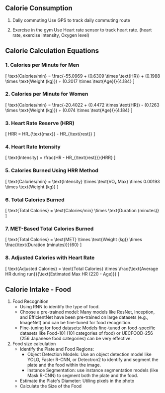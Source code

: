 ## Calorie Consumption
1. Daliy commuting
   Use GPS to track daily commuting route

2. Exercise in the gym
   Use Heart rate sensor to track heart rate. (heart rate, exercise intensity, Oxygen level)

## Calorie Calculation Equations

### 1. Calories per Minute for Men
\[
\text{Calories/min} = \frac{-55.0969 + (0.6309 \times \text{HR}) + (0.1988 \times \text{Weight (kg)}) + (0.2017 \times \text{Age})}{4.184}
\]

### 2. Calories per Minute for Women
\[
\text{Calories/min} = \frac{-20.4022 + (0.4472 \times \text{HR}) - (0.1263 \times \text{Weight (kg)}) + (0.074 \times \text{Age})}{4.184}
\]

### 3. Heart Rate Reserve (HRR)
\[
HRR = HR_{\text{max}} - HR_{\text{rest}}
\]

### 4. Heart Rate Intensity
\[
\text{Intensity} = \frac{HR - HR_{\text{rest}}}{HRR}
\]

### 5. Calories Burned Using HRR Method
\[
\text{Calories/min} = \text{Intensity} \times \text{VO₂ Max} \times 0.00193 \times \text{Weight (kg)}
\]

### 6. Total Calories Burned
\[
\text{Total Calories} = \text{Calories/min} \times \text{Duration (minutes)}
\]

### 7. MET-Based Total Calories Burned
\[
\text{Total Calories} = \text{MET} \times \text{Weight (kg)} \times \frac{\text{Duration (minutes)}}{60}
\]

### 8. Adjusted Calories with Heart Rate
\[
\text{Adjusted Calories} = \text{Total Calories} \times \frac{\text{Average HR during run}}{\text{Estimated Max HR (220 - Age)}}
\]

## Calorie Intake - Food
1. Food Recognition
   - Using RNN to identify the type of food.
   - Choose a pre-trained model: Many models like ResNet, Inception, and EfficientNet have been pre-trained on large datasets (e.g., ImageNet) and can be fine-tuned for food recognition.
   - Fine-tuning for food datasets: Models fine-tuned on food-specific datasets like Food-101 (101 categories of food) or UECFOOD-256 (256 Japanese food categories) can be very effective.
2. Food size calculation
   - Identify the Plate and Food Regions:
      - Object Detection Models: Use an object detection model like YOLO, Faster R-CNN, or Detectron2 to identify and segment the plate and the food within the image.
      - Instance Segmentation: use instance segmentation models (like Mask R-CNN) to segment both the plate and the food.
   - Estimate the Plate's Diameter:
     Utiling pixels in the photo
   - Calculate the Size of the Food

